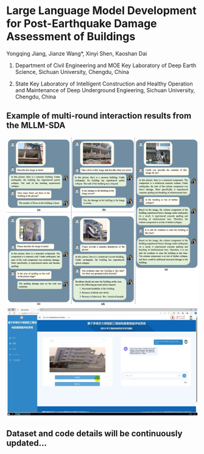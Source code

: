 # Large Language Model Development for Post-Earthquake Damage Assessment of Buildings

Yongqing Jiang, Jianze Wang*, Xinyi Shen, Kaoshan Dai

1. Department of Civil Engineering and MOE Key Laboratory of Deep Earth Science, Sichuan University, Chengdu, China

2. State Key Laboratory of Intelligent Construction and Healthy Operation and Maintenance of Deep Underground Engieering, Sichuan University, Chengdu, China


## Example of multi-round interaction results from the MLLM-SDA

![Image text](https://github.com/Jovanqing97/MLLM-SDA/blob/master/example1.png)
![Image text](https://github.com/Jovanqing97/MLLM-SDA/blob/master/example2.png)

## Dataset and code details will be continuously updated...
